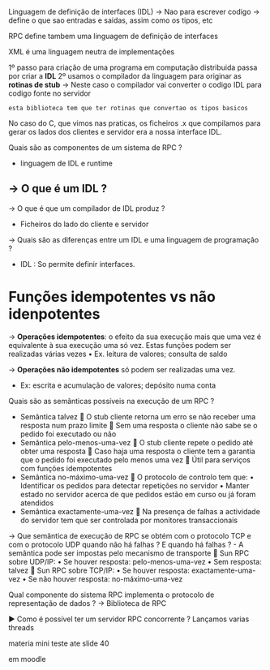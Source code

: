 
Linguagem de definição de interfaces (IDL)
-> Nao para escrever codigo 
-> define o que sao entradas e saidas, assim como os tipos, etc

RPC define tambem uma linguagem de definição de interfaces 

XML é uma linguagem neutra de implementações

1º passo para criação de uma programa em computação distribuida passa por criar a **IDL**
2º usamos o compilador da linguagem para originar as **rotinas de stub**
	-> Neste caso o compilador vai converter o codigo IDL para codigo fonte no servidor
	
	esta biblioteca tem que ter rotinas que convertao os tipos basicos

No caso do C, que vimos nas praticas, os ficheiros .x que compilamos para gerar os lados dos clientes e servidor era a nossa interface IDL.

Quais são as componentes de um sistema de RPC ?
- linguagem de IDL e runtime



-> O que é um IDL ?
- 

-> O que é que um compilador de IDL produz ?
- Ficheiros do lado do cliente e servidor 

-> Quais são as diferenças entre um IDL e uma linguagem de
programação ?
- IDL : So permite definir interfaces.

# Funções idempotentes vs não idenpotentes

-> **Operações idempotentes**: o efeito da sua execução mais que uma vez é equivalente
à sua execução uma só vez. Estas funções podem ser realizadas várias vezes
• Ex. leitura de valores; consulta de saldo

-> **Operações não idempotentes** só podem ser realizadas uma vez.
- Ex: escrita e acumulação de valores; depósito numa conta



Quais são as semânticas possíveis na execução de um RPC ?
- Semântica talvez
	 O stub cliente retorna um erro se não receber uma resposta num prazo
	limite
	 Sem uma resposta o cliente não sabe se o pedido foi executado ou não
- Semântica pelo-menos-uma-vez
	 O stub cliente repete o pedido até obter uma resposta
	 Caso haja uma resposta o cliente tem a garantia que o pedido foi executado
	pelo menos uma vez
	 Útil para serviços com funções idempotentes
- Semântica no-máximo-uma-vez
	 O protocolo de controlo tem que:
	• Identificar os pedidos para detectar repetições no servidor
	• Manter estado no servidor acerca de que pedidos estão em curso ou já foram atendidos
- Semântica exactamente-uma-vez
	 Na presença de falhas a actividade do servidor tem que ser controlada por
	monitores transaccionais
	


-> Que semântica de execução de RPC se obtém com o
protocolo TCP e com o protocolo UDP quando não há falhas ?
E quando há falhas ?
	- A semântica pode ser impostas pelo mecanismo de
	transporte
	 Sun RPC sobre UDP/IP:
	• Se houver resposta: pelo-menos-uma-vez
	• Sem resposta: talvez
	 Sun RPC sobre TCP/IP:
	• Se houver resposta: exactamente-uma-vez
	• Se não houver resposta: no-máximo-uma-vez



Qual componente do sistema RPC implementa o protocolo
de representação de dados ?
-> Biblioteca de RPC

► Como é possível ter um servidor RPC concorrente ?
Lançamos varias threads


materia mini teste ate slide 40 

em moodle
